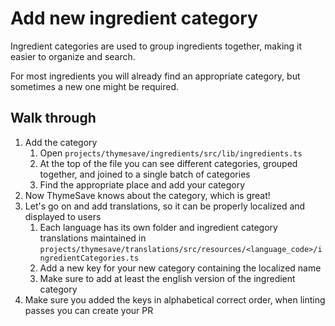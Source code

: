 # Add new ingredient category

Ingredient categories are used to group ingredients together, making it easier to organize and search.

For most ingredients you will already find an appropriate category, but sometimes a new one might be required.

## Walk through

1. Add the category
    1. Open `projects/thymesave/ingredients/src/lib/ingredients.ts`
    2. At the top of the file you can see different categories, grouped together, and joined to a single batch of
       categories
    3. Find the appropriate place and add your category
2. Now ThymeSave knows about the category, which is great!
3. Let's go on and add translations, so it can be properly localized and displayed to users
    1. Each language has its own folder and ingredient category translations maintained
       in `projects/thymesave/translations/src/resources/<language_code>/ingredientCategories.ts`
    2. Add a new key for your new category containing the localized name
    3. Make sure to add at least the english version of the ingredient category
4. Make sure you added the keys in alphabetical correct order, when linting passes you can create your PR
